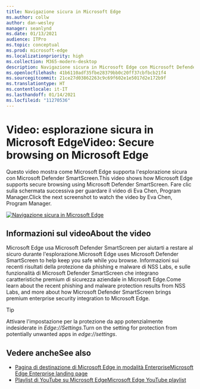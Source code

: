 ```yaml
---
title: Navigazione sicura in Microsoft Edge
ms.author: collw
author: dan-wesley
manager: seanlynd
ms.date: 01/13/2021
audience: ITPro
ms.topic: conceptual
ms.prod: microsoft-edge
ms.localizationpriority: high
ms.collection: M365-modern-desktop
description: Navigazione sicura in Microsoft Edge con Microsoft Defender SmartScreen
ms.openlocfilehash: 41b6110adf35fbe28379bb0c20ff37cbfbcb21f4
ms.sourcegitcommit: 21ce27d03862263c9c69f602e1e5017d2e172b9f
ms.translationtype: HT
ms.contentlocale: it-IT
ms.lasthandoff: 01/14/2021
ms.locfileid: "11270536"
---
```

# <span data-ttu-id="e4fb6-103">Video: esplorazione sicura in Microsoft Edge</span><span class="sxs-lookup"><span data-stu-id="e4fb6-103">Video: Secure browsing on Microsoft Edge</span></span>

<span data-ttu-id="e4fb6-104">Questo video mostra come Microsoft Edge supporta l'esplorazione sicura con Microsoft Defender SmartScreen.</span><span class="sxs-lookup"><span data-stu-id="e4fb6-104">This video shows how Microsoft Edge supports secure browsing using Microsoft Defender SmartScreen.</span></span> <span data-ttu-id="e4fb6-105">Fare clic sulla schermata successiva per guardare il video di Eva Chen, Program Manager.</span><span class="sxs-lookup"><span data-stu-id="e4fb6-105">Click the next screenshot to watch the video by Eva Chen, Program Manager.</span></span>

[![Navigazione sicura in Microsoft Edge](media/microsoft-edge-video-security-smartscreen/0.png)](http://www.youtube.com/watch?v=s9kk88SkjLw "Secure browsing on Microsoft Edge")

## <span data-ttu-id="e4fb6-107">Informazioni sul video</span><span class="sxs-lookup"><span data-stu-id="e4fb6-107">About the video</span></span>

<span data-ttu-id="e4fb6-108">Microsoft Edge usa Microsoft Defender SmartScreen per aiutarti a restare al sicuro durante l'esplorazione.</span><span class="sxs-lookup"><span data-stu-id="e4fb6-108">Microsoft Edge uses Microsoft Defender SmartScreen to help keep you safe while you browse.</span></span> <span data-ttu-id="e4fb6-109">Informazioni sui recenti risultati della protezione da phishing e malware di NSS Labs, e sulle funzionalità di Microsoft Defender SmartScreen che integrano caratteristiche premium di sicurezza aziendale in Microsoft Edge.</span><span class="sxs-lookup"><span data-stu-id="e4fb6-109">Come learn about the recent phishing and malware protection results from NSS Labs, and more about how Microsoft Defender SmartScreen brings premium enterprise security integration to Microsoft Edge.</span></span>

> [!TIP]
> <span data-ttu-id="e4fb6-110">Attivare l'impostazione per la protezione da app potenzialmente indesiderate in *Edge://Settings*.</span><span class="sxs-lookup"><span data-stu-id="e4fb6-110">Turn on the setting for protection from potentially unwanted apps in *edge://settings*.</span></span>

## <span data-ttu-id="e4fb6-111">Vedere anche</span><span class="sxs-lookup"><span data-stu-id="e4fb6-111">See also</span></span>

- [<span data-ttu-id="e4fb6-112">Pagina di destinazione di Microsoft Edge in modalità Enterprise</span><span class="sxs-lookup"><span data-stu-id="e4fb6-112">Microsoft Edge Enterprise landing page</span></span>](https://aka.ms/EdgeEnterprise)
- [<span data-ttu-id="e4fb6-113">Playlist di YouTube su Microsoft Edge</span><span class="sxs-lookup"><span data-stu-id="e4fb6-113">Microsoft Edge YouTube playlist</span></span>](https://www.youtube.com/playlist?list=PLXtHYVsvn_b-uXh1tMeYpT-0iD8tD3tFy)


